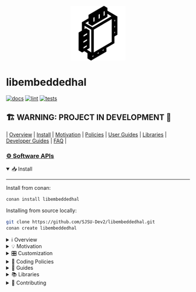 <p align="center">
  <img height="150" src="docs/chip.svg">
</p>

# libembeddedhal

[![docs](https://github.com/SJSU-Dev2/libembeddedhal/actions/workflows/docs.yml/badge.svg?branch=main)](https://github.com/SJSU-Dev2/libembeddedhal/actions/workflows/docs.yml)
[![lint](https://github.com/SJSU-Dev2/libembeddedhal/actions/workflows/lint.yml/badge.svg?branch=main)](https://github.com/SJSU-Dev2/libembeddedhal/actions/workflows/lint.yml)
[![tests](https://github.com/SJSU-Dev2/libembeddedhal/actions/workflows/tests.yml/badge.svg?branch=main)](https://github.com/SJSU-Dev2/libembeddedhal/actions/workflows/tests.yml)

## 🏗️ WARNING: PROJECT IN DEVELOPMENT 🚧

| [Overview](#overview)
| [Install](#install)
| [Motivation](#motivation)
| [Policies](#policies)
| [User Guides](#user-guides)
| [Libraries](#libraries)
| [Developer Guides](#developer-guides)
| [FAQ](#faq)
|

### [⚙️ Software APIs](https://sjsu-dev2.github.io/libembeddedhal/)

<details open>
<summary> 📥 Install </summary>
<hr/>

Install from conan:

```bash
conan install libembeddedhal
```

Installing from source locally:

```bash
git clone https://github.com/SJSU-Dev2/libembeddedhal.git
conan create libembeddedhal
```

</details>

<details>
<summary> ℹ️ Overview </summary>
<hr/>

libembeddedhal is a collection of interfaces and abstractions for embedded
system peripherals and devices using modern C++ best practices. The goal is to
make writing embedded systems software & applications easy for everyone.

- Header only
- Dependencies:
  - Boost.LEAF for error handling
  - C++20 and above (currently only supports g++-10 and above)
- Target/platform agnostic (ARM Cortex, STM32, AVR, RPI, embedded linux, etc)
- Designed to be modular, dynamic, composable, lightweight
- Throwing exceptions out of drivers is strictly forbidden
- Dynamically allocating memory is forbidden (rare exceptions may exist for some
  libraries)
- Follows C++ Core Guidelines as much as possible
- Nearly no use of macros (currently only 1 macro)
- Customizable using tweak header files (not through macros)

</details>

<details>
<summary> 💡 Motivation </summary>
<hr/>

The world of embedded systems is written almost entirely in C and C++. More and
more the embedded world moves away from C and towards C++. This has to do with
the many benefits of C++ such as type safety, compile time features,
meta-programming, multiple programming paradigms which, if use correctly can
result in smaller and higher performance code than in C.

But a problem for embedded software in C++, as well as in C, is that there isn't
a consistent and common API for embedded libraries. Looking around, you will
find that each vendor of embedded products has their own set of libraries and
tools for their specific products. If you write a driver on top of their
libraries, you will find that your code will only work for that specific
platform, using that specific API and in some cases using a specific toolchain.
You as the developer are locked in to this one specific setup. And if you move
to another platform, you must do the work of rewriting all of your code again.

libembeddedhal seeks to solve this issue by creating a set of generic interfaces
for embedded system concepts such as serial communication (UART), analog to
digital conversion (ADC), inertial measurement units (IMU), pulse width
modulation (PWM) and much more. The advantage of building a system on top of
libembeddedhal is that higher level drivers can be used with any target platform
whether it is an stm32, an nxp micro controller, runs on RISC-V or is on an
embedded linux.

This project is inspired by the work of Rust's embedded_hal and follows many of
the same design goals.

libembeddedhal's design goals:

1. Serve as a foundation for building an ecosystem of platform agnostic drivers.
2. Must abstract away device specific details like registers and bitmaps.
3. Must be generic across devices such that any platform can be supported.
4. Must be minimal for boosting performance and reducing size costs.
5. Must be composable such that higher level drivers can build on top of these.
6. Be accessible through package mangers so that developers can easily pick and
   choose which drivers they want to use.

</details>

<details>
<summary> 🎛️ Customization </summary>
<hr/>

libembeddedhal uses the `tweak.hpp` header file approach to customization and
configuration. See [A New Approach to Build-Time Library
Configuration](https://vector-of-bool.github.io/2020/10/04/lib-configuration.html).

```C++
#pragma once
#include <string_view>
namespace embed::config {
// Defaults to "test". Indicates that the current running platform is a
// unit/integration test. Change this to the target platform you are building
// for. For example, if you are targeting the LPC4078 chip, you should change
// this to "lpc4078".
constexpr std::string_view platform = "test";
// Defaults to "true". Enables stack tracing when errors do occur. There is a
// performance cost, albeit small, to capturing the current function name.
constexpr bool get_stacktrace_on_error = true;
// Defaults to "32". The maximum depth a stack trace can reach before it stops
// adding entries to the stack trace. Changing this effects the amount of space
// that the embed::stacktrace object takes up in a functions stack when used
// with Boost.LEAF.
constexpr size_t stacktrace_depth_limit = 32;
// Defaults to "false". If set to false, only the fully qualified function name
// will be stored in the stack trace. Set to true, the stack trace will capture
// the line number and file name into the stack trace object as well. Capturing
// the file names will increase the binary size of the application as the file
// name strings need to be stored in ROM.
constexpr bool get_source_position_on_error = false;
}  // namespace embed::config
```

Create a `libembeddedhal.tweak.hpp` file somewhere in your application and make
sure it is within one of the compiler's include paths. For GCC/Clang you'd use
the `-I` flag to specify directories where headers can be found. The file must
be at the root of the directory listed within the `-I` include path.

</details>

<details>
<summary> 📜 Coding Policies </summary>
<hr/>

Listed below are the policies that every libembeddedhal implementation must
follow to ensure consistent behavior, performance and size cost:

<details>
<summary>Style</summary>

- Code shall follow libembeddedhal's `.clang-format` file, which uses the
  Mozilla C++ style format as a base with some adjustments.
- Code shall follow libembeddedhal's `.naming.style` file, which is very
  similar to the standard library naming convention:
  - CamelCase for template parameters.
  - CAP_CASE for macros.
  - lowercase snake_case for everything else.
  - prefix `p_` for function parameters.
  - prefix `m_` for private/protected class member.
- Refrain from variable names with abbreviations where it can be helped. `adc`
  `pwm` and `i2c` are extremely common so it is fine to leave them
  abbreviations. Most people know the abbreviations more than the words that
  make them up. But words `cnt` should be `count` and `cdl` and `cdh` should be
  written out as `clock_divider_low` and `clock_divider_high`. Registers do get
  a pass if they directly reflect the names in the data sheet which will make
  looking them up easier in the future.
- Use `#pragma once` as the include guard for headers.
- Every file must end with a newline character.
- Every line in a file must stay within a 80 character limit.
  - Exceptions to this rule are allowed. Use // NOLINT in these cases.
- Radix for bit manipulation:
  - Only use binary (`0b1000'0011`) or hex (`0x0FF0`) for bit manipulation.
  - Never use decimal or octal as this is harder to reasonable about for most
    programmers.
- Every public API must be documented with the doxygen style comments (CI will
  ensure that every public API is documented fully).
- Include the C++ header version of C headers such as `<cstdint>` vs
  `<stdint.h>`.

</details>

<details>
<summary>Coding Restrictions</summary>

- Use the `libxbitset` library to perform bitwise operations operations.
- Only use macros if something cannot be done without using them. Usually macros
  can be replaced with constexpr or const variables or function calls. A case
  where macros are the only way is for BOOST_LEAF_CHECK() since there is no way
  to automatically generate the boiler plate for returning if a function returns
  and error in C++ and thus a macro is needed here to prevent possible mistakes
  in writing out the boilerplate.
- Only use preprocessor `#if` and the like if it is impossible to use
  `if constexpr` to achieve the same behavior.
- Never include `<iostream>` as it incurs an automatic 150kB space penalty even
  if the application never uses any part of `<iostream>`.
- Drivers should refrain from memory allocate as much as possible that includes
  using STL libraries that allocate such as `std::string` or `std::vector`.
- Logging within a library is prohibited for two reasons:
  - String formatting libraries may not be the same across libraries and an
    application including both will have to pay the space cost for two separate
    formatting libraries.
  - libembeddedhal libraries do not have the right to output to stdout/stderr,
    that is the role and responsibility of the application.
- Interfaces must follow the public API, private virtual method shown
  [here](http://www.gotw.ca/publications/mill18.htm).
- Inclusion of a C header file full of register map structures is not allowed as
  it would pollute the global namespace and tends to result in name collisions.

</details>
</details>

<details>
<summary> 📖 Guides </summary>
<hr/>

All guides follow the [C++ Core
Guidelines](https://isocpp.github.io/CppCoreGuidelines/CppCoreGuidelines).

<details>
<summary>Creating a new interface</summary>

Guidelines for interfaces:

1. Do not include any non-virtual member functions in the interface
2. For configuration data for which the bounds are not defined and are invariant
   the actual API use a configure function with this signature
   `boost::leaf::result<void> configure(const settings&)` where `settings` is an
   inner `struct` defined within the interface class's namespace. See
   `include/libembeddedhal/serial/serial.hpp` as an example already in use.
3. All members of a `settings` `struct` must be initialized with default values
   that most systems can be expected to achieve.
4. All virtual member functions must have the following decorations:
    1. return types: `boost::leaf::result<T>` to order to allow error
       signaling to propagate, where T is the type you want to return.
    2. Marked as `noexcept`
    3. Marked as `[[nodsicard]]`

</details>

<details>
<summary>Implementing a Peripheral Driver</summary>

Follow along with the comments in the example C++ below to get an idea of how
to create a standard peripheral implementation.

```C++
/// Since this is a header only driver you'll need pragma once
#pragma once

/// Be sure to include the adc interface you plan to implement
#include <libembeddedhal/adc/adc.hpp>
/// Very likely you'll need to perform bit manipulation so its usually safe to
/// include this as well. Remove this if you do not end up performing any bit
/// manipulation.
#include <libxbitset/bitset.hpp>

/// Make sure to put your driver within a namespace. Do not pollute the global
/// namespace with your driver and any other variables, functions or objects.
/// Prefer the namespace name "embed::<insert_platform_name_here>".
namespace embed::lpc40xx {
/// Give the class a simple name and inherit the desired interface.
class adc : public embed::adc
{
public:
  /// Channel specific information.
  /// This name can be "port", "bus" or anything else that makes sense.
  struct channel
  {
    // Add fields necessary for the driver to work ...
  };

  /// Structure acting as a namespace to contain bit mask objects. In this
  /// example, these bit masks are used to manipulate the ADC's control
  /// register.
  struct control_register
  {
    /// Add bit masks here
  };

  /// Create a structure representing your register map. Usually vendors for an
  /// MCU provide a C header file with all of the registers. Use that as a
  /// reference for making this register map. Don't forget to make each entry
  /// volatile so that the values are not cached when written to or read from.
  /// If there is only 1 register map for this class, simply call it "reg_t".
  /// Otherwise give it a name that makes sense for it and the others.
  struct reg_t
  {
    /// Add register map fields here
  };

  /// Add a static public member for getting the register map.
  ///
  /// If the code is running on the correct platform, then return the address
  /// of the peripheral.
  ///
  /// If the code is being run in a unit test, or doesn't match the intended
  /// platform, it returns a reference dummy version of the register map.
  ///
  /// If there are multiple peripherals that share the same peripheral register
  /// map, then this function should take int as an index for which peripheral
  /// to return.
  static reg_t* reg()
  {
    if constexpr (embed::is_platform("lpc40")) {
      static constexpr intptr_t lpc_apb0_base = 0x40000000UL;
      static constexpr intptr_t lpc_adc_addr = lpc_apb0_base + 0x34000;
      return reinterpret_cast<reg_t*>(lpc_adc_addr);
    } else {
      static reg_t dummy{};
      return &dummy;
    }
  }

  /// Create a constructor that accepts the channel details as well as any
  /// settings
  adc(channel p_channel) noexcept
    : m_channel(p_channel)
  {
    // Step 1. Turn on the peripheral.
    //         For some devices that means flipping a power bit.
    //         For others it means enabling a bit that allows a clock through.
    //         It could be something else for your system.
    //
    // Step 2. Setup any pins if that means anything for the peripheral.
    //
    // Step 3. Setup any clocks and pre-scalars and dividers for the peripheral
    //         as well as any other peripheral setup
    //
    // Step 4. If the constructor takes any configuration settings pass these
    //         to the driver_configure() function here.
  }

private:
  // Declare implementation of virtual functions here (don't forget "override")
  boost::leaf::result<percent> driver_read() noexcept override;
};

// Create a `get_<insert peripheral name here>` function that takes a template
// parameter for which peripheral this is.
template<int Channel>
adc& get_adc()
{
  // Use `if constexpr` in order to ensure that only one of these blocks exists
  // for each possible instance of "Channel"
  if constexpr (Channel == 0) {
    constexpr adc::channel channel0 = {
      .port = 0,
      .pin = 23,
      .index = 0,
      .pin_function = 0b011,
    };
    static adc adc_channel0(channel0);
    return adc_channel0;
  } else if constexpr (Channel == 1) {
    // Same as Channel 0 but with the settings for channel 1
  } else if constexpr (Channel == 2) {
    // Same as Channel 0 but with the settings for channel 2
  } else if constexpr (Channel == 3) {
    // Same as Channel 0 but with the settings for channel 3
  } else if constexpr (Channel == 4) {
    // Same as Channel 0 but with the settings for channel 4
  } else if constexpr (Channel == 5) {
    // Same as Channel 0 but with the settings for channel 5
  } else if constexpr (Channel == 6) {
    // Same as Channel 0 but with the settings for channel 6
  } else if constexpr (Channel == 7) {
    // Same as Channel 0 but with the settings for channel 7
  } else {
    // Place a static assert here to generate a compiler error for the user if
    // the accidentally used a channel outside of the bounds of the ADC driver.
    static_assert(error::invalid_option<Channel>,
                  "\n\n"
                  "LPC40xx Compile Time Error:\n"
                  "    LPC40xx only supports ADC channels from 0 to 7. \n"
                  "\n");
    return get_adc<0>();
  }
}

// Implement the driver outside of the class in an inline function.
inline boost::leaf::result<percent> adc::driver_read()
{
  // implementation here ...
  // Don't forget the return value ...
}
}  // namespace embed::lpc40xx
```

</details>

<details>
<summary>Device Drivers</summary>

TDB

</details>
</details>

<details>
<summary>📚 Libraries</summary>

- [libarmcortex](https://github.com/SJSU-Dev2/libarmcortex): drivers for the ARM
  Cortex M series of processors.
- [liblpc40xx](https://github.com/SJSU-Dev2/liblpc40xx): drivers the lpc40xx
  series of microcontrollers. This includes startup code, linker scripts, and
  peripheral drivers.
- [libesp8266](https://github.com/SJSU-Dev2/libesp8266): WiFi card driver with
  TCP/IP communication as well. Requires a serial driver
- libmpu6050: coming soon. Accelerometer and gyroscope device. Requires an i2c
  driver.
- libstm32f1xx: coming soon. Drivers for atmega328 microntrollers
- libatmega328: comming soon. Drivers for atmega328 microntrollers
- libriscvi32: coming soon. Drivers for 32-bit RISC-V processors

</details>

<details>
<summary>👥 Contributing</summary>

TBD

</details>
